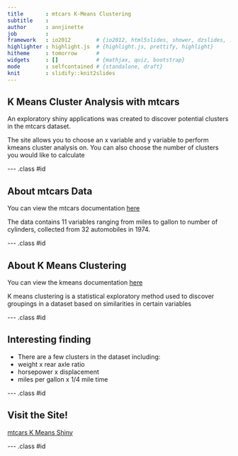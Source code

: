 ```yaml
---
title       : mtcars K-Means Clustering
subtitle    : 
author      : annjinette
job         : 
framework   : io2012        # {io2012, html5slides, shower, dzslides, ...}
highlighter : highlight.js  # {highlight.js, prettify, highlight}
hitheme     : tomorrow      # 
widgets     : []            # {mathjax, quiz, bootstrap}
mode        : selfcontained # {standalone, draft}
knit        : slidify::knit2slides
---
```


## K Means Cluster Analysis with mtcars

An exploratory shiny applications was created to discover potential clusters in the mtcars dataset.  

The site allows you to choose an x variable and y variable to perform kmeans cluster analysis on. You can also choose the number of clusters you would like to calculate  

--- .class #id 

## About mtcars Data

You can view the mtcars documentation [here]("http://stat.ethz.ch/R-manual/R-devel/library/datasets/html/mtcars.html")  

The data contains 11 variables ranging from miles to gallon to number of cylinders, collected from 32 automobiles in 1974.  

--- .class #id 

## About K Means Clustering  

You can view the kmeans documentation [here]("http://stat.ethz.ch/R-manual/R-patched/library/stats/html/kmeans.html")  

K means clustering is a statistical exploratory method used to discover groupings in a dataset based on similarities in certain variables  


--- .class #id 

## Interesting finding  

- There are a few clusters in the dataset including:   
- weight x rear axle ratio  
- horsepower x displacement  
- miles per gallon x 1/4 mile time


--- .class #id 

## Visit the Site!

[mtcars K Means Shiny]("https://annjinette.shinyapps.io/coursera_shiny/")


--- .class #id 






